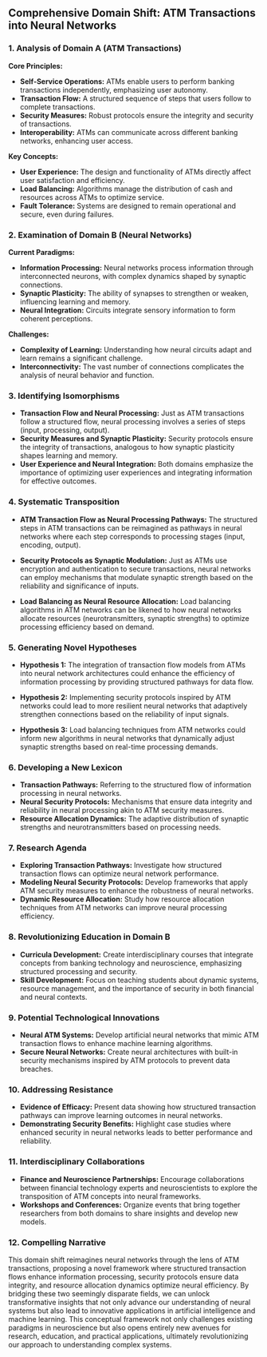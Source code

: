 ## Comprehensive Domain Shift: ATM Transactions into Neural Networks

### 1. Analysis of Domain A (ATM Transactions)

**Core Principles:**
- **Self-Service Operations:** ATMs enable users to perform banking transactions independently, emphasizing user autonomy.
- **Transaction Flow:** A structured sequence of steps that users follow to complete transactions.
- **Security Measures:** Robust protocols ensure the integrity and security of transactions.
- **Interoperability:** ATMs can communicate across different banking networks, enhancing user access.

**Key Concepts:**
- **User Experience:** The design and functionality of ATMs directly affect user satisfaction and efficiency.
- **Load Balancing:** Algorithms manage the distribution of cash and resources across ATMs to optimize service.
- **Fault Tolerance:** Systems are designed to remain operational and secure, even during failures.

### 2. Examination of Domain B (Neural Networks)

**Current Paradigms:**
- **Information Processing:** Neural networks process information through interconnected neurons, with complex dynamics shaped by synaptic connections.
- **Synaptic Plasticity:** The ability of synapses to strengthen or weaken, influencing learning and memory.
- **Neural Integration:** Circuits integrate sensory information to form coherent perceptions.

**Challenges:**
- **Complexity of Learning:** Understanding how neural circuits adapt and learn remains a significant challenge.
- **Interconnectivity:** The vast number of connections complicates the analysis of neural behavior and function.

### 3. Identifying Isomorphisms

- **Transaction Flow and Neural Processing:** Just as ATM transactions follow a structured flow, neural processing involves a series of steps (input, processing, output).
- **Security Measures and Synaptic Plasticity:** Security protocols ensure the integrity of transactions, analogous to how synaptic plasticity shapes learning and memory.
- **User Experience and Neural Integration:** Both domains emphasize the importance of optimizing user experiences and integrating information for effective outcomes.

### 4. Systematic Transposition

- **ATM Transaction Flow as Neural Processing Pathways:** The structured steps in ATM transactions can be reimagined as pathways in neural networks where each step corresponds to processing stages (input, encoding, output).
  
- **Security Protocols as Synaptic Modulation:** Just as ATMs use encryption and authentication to secure transactions, neural networks can employ mechanisms that modulate synaptic strength based on the reliability and significance of inputs.

- **Load Balancing as Neural Resource Allocation:** Load balancing algorithms in ATM networks can be likened to how neural networks allocate resources (neurotransmitters, synaptic strengths) to optimize processing efficiency based on demand.

### 5. Generating Novel Hypotheses

- **Hypothesis 1:** The integration of transaction flow models from ATMs into neural network architectures could enhance the efficiency of information processing by providing structured pathways for data flow.
  
- **Hypothesis 2:** Implementing security protocols inspired by ATM networks could lead to more resilient neural networks that adaptively strengthen connections based on the reliability of input signals.

- **Hypothesis 3:** Load balancing techniques from ATM networks could inform new algorithms in neural networks that dynamically adjust synaptic strengths based on real-time processing demands.

### 6. Developing a New Lexicon

- **Transaction Pathways:** Referring to the structured flow of information processing in neural networks.
- **Neural Security Protocols:** Mechanisms that ensure data integrity and reliability in neural processing akin to ATM security measures.
- **Resource Allocation Dynamics:** The adaptive distribution of synaptic strengths and neurotransmitters based on processing needs.

### 7. Research Agenda

- **Exploring Transaction Pathways:** Investigate how structured transaction flows can optimize neural network performance.
- **Modeling Neural Security Protocols:** Develop frameworks that apply ATM security measures to enhance the robustness of neural networks.
- **Dynamic Resource Allocation:** Study how resource allocation techniques from ATM networks can improve neural processing efficiency.

### 8. Revolutionizing Education in Domain B

- **Curricula Development:** Create interdisciplinary courses that integrate concepts from banking technology and neuroscience, emphasizing structured processing and security.
- **Skill Development:** Focus on teaching students about dynamic systems, resource management, and the importance of security in both financial and neural contexts.

### 9. Potential Technological Innovations

- **Neural ATM Systems:** Develop artificial neural networks that mimic ATM transaction flows to enhance machine learning algorithms.
- **Secure Neural Networks:** Create neural architectures with built-in security mechanisms inspired by ATM protocols to prevent data breaches.

### 10. Addressing Resistance

- **Evidence of Efficacy:** Present data showing how structured transaction pathways can improve learning outcomes in neural networks.
- **Demonstrating Security Benefits:** Highlight case studies where enhanced security in neural networks leads to better performance and reliability.

### 11. Interdisciplinary Collaborations

- **Finance and Neuroscience Partnerships:** Encourage collaborations between financial technology experts and neuroscientists to explore the transposition of ATM concepts into neural frameworks.
- **Workshops and Conferences:** Organize events that bring together researchers from both domains to share insights and develop new models.

### 12. Compelling Narrative

This domain shift reimagines neural networks through the lens of ATM transactions, proposing a novel framework where structured transaction flows enhance information processing, security protocols ensure data integrity, and resource allocation dynamics optimize neural efficiency. By bridging these two seemingly disparate fields, we can unlock transformative insights that not only advance our understanding of neural systems but also lead to innovative applications in artificial intelligence and machine learning. This conceptual framework not only challenges existing paradigms in neuroscience but also opens entirely new avenues for research, education, and practical applications, ultimately revolutionizing our approach to understanding complex systems.